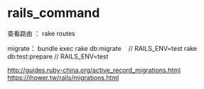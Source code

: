 # rails_command

查看路由 ： 
rake routes 

migrate：
bundle exec rake db:migrate    // RAILS_ENV=test
rake db:test:prepare  // RAILS_ENV=test

http://guides.ruby-china.org/active_record_migrations.html
https://ihower.tw/rails/migrations.html
